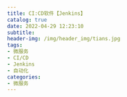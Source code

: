 ```yaml
---
title: CI:CD软件【Jenkins】
catalog: true
date: 2022-04-29 12:23:10
subtitle:
header-img: /img/header_img/tians.jpg
tags:
- 微服务
- CI/CD
- Jenkins
- 自动化
categories:
- 微服务
---
```


